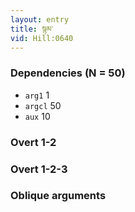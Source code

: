 ```yaml
---
layout: entry
title: སྙམ་
vid: Hill:0640
---
```

### Dependencies (N = 50)
* `arg1` 1
* `argcl` 50
* `aux` 10


### Overt 1-2


### Overt 1-2-3


### Oblique arguments
